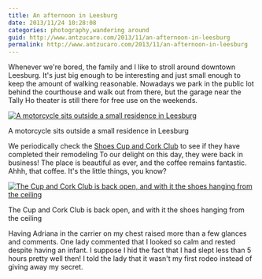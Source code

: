 ```yaml
---
title: An afternoon in Leesburg
date: 2013/11/24 10:28:08
categories: photography,wandering around
guid: http://www.antzucaro.com/2013/11/an-afternoon-in-leesburg
permalink: http://www.antzucaro.com/2013/11/an-afternoon-in-leesburg
---
```

Whenever we're bored, the family and I like to stroll around downtown Leesburg. It's just big enough to be interesting and just small enough to keep the amount of walking reasonable. Nowadays we park in the public lot behind the courthouse and walk out from there, but the garage near the Tally Ho theater is still there for free use on the weekends.

<div class='wp-caption aligncenter'>
  <a href="http://media.antzucaro.com/uploads/2013/10/14/l/Family_019_l.jpg" title="A motorcycle sits outside a small residence in Leesburg">
    <img alt="A motorcycle sits outside a small residence in Leesburg" title="A motorcycle sits outside a small residence in Leesburg" src="http://media.antzucaro.com/uploads/2013/10/14/m/Family_019_m.jpg">
  </a>
    <p class='wp-caption-text'>A motorcycle sits outside a small residence in Leesburg</p>
</div>

We periodically check the [Shoes Cup and Cork Club](www.shoescupandcork.com) to see if they have completed their remodeling  To our delight on this day, they were back in business! The place is beautiful as ever, and the coffee remains fantastic. Ahhh, that coffee. It's the little things, you know?

<div class='wp-caption aligncenter'>
  <a href="http://media.antzucaro.com/uploads/2013/10/14/l/Family_021_l.jpg" title="The Cup and Cork Club is back open, and with it the shoes hanging from the ceiling">
    <img alt="The Cup and Cork Club is back open, and with it the shoes hanging from the ceiling" title="The Cup and Cork Club is back open, and with it the shoes hanging from the ceiling" src="http://media.antzucaro.com/uploads/2013/10/14/m/Family_021_m.jpg">
  </a>
    <p class='wp-caption-text'>The Cup and Cork Club is back open, and with it the shoes hanging from the ceiling</p>
</div>

Having Adriana in the carrier on my chest raised more than a few glances and comments. One lady commented that I looked so calm and rested despite having an infant. I suppose I hid the fact that I had slept less than 5 hours pretty well then! I told the lady that it wasn't my first rodeo instead of giving away my secret.
